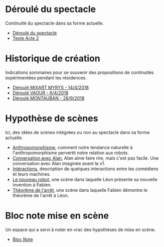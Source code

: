 Déroulé du spectacle
====================

Continuité du spectacle dans sa forme actuelle.

- [Déroulé du spectacle](deroule.md)
- [Texte Acte 2](texte-acte-deux.md)

Historique de création
======================

Indications sommaires pour se souvenir des propositions de continuités expérimentées pendant les résidences.

- [Déroulé MIXART MYRYS - 14/4/2018](deroule_mixart.md)
- [Déroulé VAOUR - 6/4/2018](deroule_vaour.md)
- [Déroulé MONTAUBAN - 28/9/2018](deroule_montauban.md)

Hypothèse de scènes
===================

Ici, des idées de scènes intégrées ou non au spectacle dans sa forme actuelle.

- [Anthropomorphisme](anthropomorphisme.md), comment notre tendance naturelle à l'anthropomorphisme pervertit notre relation aux robots.
- [Conversation avec Alan](conversation-avec-alan.md), Alan aime faire rire, mais c'est pas facile. Une conversation avec Alan imaginée avant la v1.
- [Intéractions](interactions.md), description de quelques interactions entre les comédiens et leurs machines.
- [Le nouveau robot](le-nouveau-robot.md), une scène dans laquelle Léon présente sa nouvelle invention à Fabien.
- [Théorême de l'arrêt](theoreme-de-l-arret-oral.md), une scène dans laquelle Fabien démontre le théorème de l'arrêt à Léon.

Bloc note mise en scène
=======================

Un espace qui a servi à noter en vrac des hypothèses de mise en scène.

- [Bloc Note](bloc-note-scenes.md)
